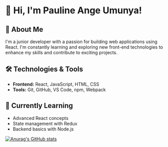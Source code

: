 # 👋 Hi, I'm Pauline Ange Umunya!

## 🚀 About Me
I'm a junior developer with a passion for building web applications using React. I'm constantly learning and exploring new front-end technologies to enhance my skills and contribute to exciting projects.

## 🛠️ Technologies & Tools
- **Frontend:** React, JavaScript, HTML, CSS
- **Tools:** Git, GitHub, VS Code, npm, Webpack

## 🌱 Currently Learning
- Advanced React concepts
- State management with Redux
- Backend basics with Node.js

[![Anurag's GitHub stats](https://github-readme-stats.vercel.app/api?username=angep72)](https://github.com/anuraghazra/github-readme-stats)

